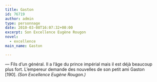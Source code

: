 ```yaml
---
title: Gaston
id: 76719
author: admin
type: personnage
date: 2010-03-08T16:07:32+00:00
excerpt: Son Excellence Eugène Rougon
novel:
  - excellence
main_name: Gaston

---
```

— Fils d&rsquo;un général. II a l&rsquo;âge du prince impérial mais il est déjà beaucoup plus fort. L&rsquo;empereur demande des nouvelles de son petit ami Gaston [190]. _(Son Excellence Eugène Rougon.)_